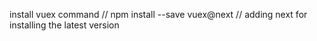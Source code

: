 install vuex command  // npm install --save vuex@next // adding next for installing the latest version